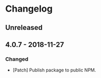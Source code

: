 # Changelog

## Unreleased

## 4.0.7 - 2018-11-27

### Changed

-   [Patch] Publish package to public NPM.
